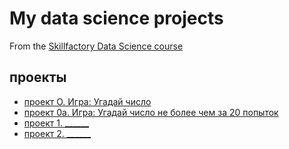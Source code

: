 # My data science projects
From the [Skillfactory Data Science course](https://lms.skillfactory.ru/courses/course-v1:SkillFactory+DST-3.0+28FEB2021) 

## проекты

* [проект О. Игра: Угадай число](https://github.com/Aemikh/ae_data_science/tree/main/project_0)
* [проект 0a. Игра: Угадай число не более чем за 20 попыток](https://github.com/Aemikh/ae_data_science/tree/main/project_0a)
* [проект 1. ______](____)
* [проект 2. ______](____)

